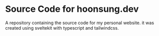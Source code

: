 # Source Code for hoonsung.dev

A repository containing the source code for my personal website.
it was created using sveltekit with typescript and tailwindcss.